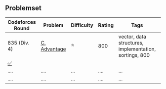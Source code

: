 ## Problemset
| Codeforces Round     | Problem      |  Difficulty | Rating |Tags| Solution |
|-------------|-------------|------|--------|------------|------------------|
|  835 (Div. 4)  |[C. Advantage](https://codeforces.com/problemset/problem/1760/C)|:star:| 800| vector, data structures, implementation, sortings, 800
 | [:white_check_mark:](https://github.com/LuizIgnacio2002/codeforces-solutions/blob/main/C/C.%20Advantage.cpp)|
| ....       | ....      | ...  | ....      | ...    |..           |
| ....      | ....      | ...  | ....      | ...    |..           |

